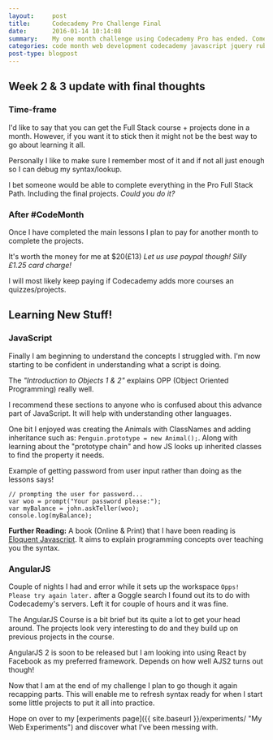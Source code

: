 ```yaml
---
layout:     post
title:      Codecademy Pro Challenge Final
date:       2016-01-14 10:14:08
summary:    My one month challenge using Codecademy Pro has ended. Come read my final thoughts and what I think about Pro features.
categories: code month web development codecademy javascript jquery ruby
post-type: blogpost
---
```


## Week 2 & 3 update with final thoughts

### Time-frame
I'd like to say that you can get the Full Stack course + projects done in a month. However, if you want it to stick then it might not be the best way to go about learning it all.

Personally I like to make sure I remember most of it and if not all just enough so I can debug my syntax/lookup.

I bet someone would be able to complete everything in the Pro Full Stack Path. Including the final projects. *Could you do it?*

### After #CodeMonth
Once I have completed the main lessons I plan to pay for another month to complete the projects.

It's worth the money for me at $20(£13)
*Let us use paypal though! Silly £1.25 card charge!*

I will most likely keep paying if Codecademy adds more courses an quizzes/projects.

## Learning New Stuff!

### JavaScript
Finally I am beginning to understand the concepts I struggled with. I'm now starting to be confident in understanding what a script is doing.

The *"Introduction to Objects 1 & 2"* explains OPP (Object Oriented Programming) really well.

I recommend these sections to anyone who is confused about this advance part of JavaScript. It will help with understanding other languages.

One bit I enjoyed was creating the Animals with ClassNames and adding inheritance such as:
`Penguin.prototype = new Animal();`. Along with learning about the "prototype chain" and how JS looks up inherited classes to find the property it needs.

Example of getting password from user input rather than doing as the lessons says!

	// prompting the user for password...
	var woo = prompt("Your password please:");
	var myBalance = john.askTeller(woo);
	console.log(myBalance);

**Further Reading:**
A book (Online & Print) that I have been reading is [Eloquent Javascript](http://eloquentjavascript.net/ "Eloquent Javascript"). It aims to explain  programming concepts over teaching you the syntax.

### AngularJS
Couple of nights I had and error while it sets up the workspace `Opps! Please try again later.` after a Goggle search I found out its to do with Codecademy's servers. Left it for couple of hours and it was fine.

The AngularJS Course is a bit brief but its quite a lot to get your head around. The projects look very interesting to do and they build up on previous projects in the course.

AngularJS 2 is soon to be released but I am looking into using React by Facebook as my preferred framework. Depends on how well AJS2 turns out though!

Now that I am at the end of my challenge I plan to go though it again recapping parts. This will enable me to refresh syntax ready for when I start some little projects to put it all into practice.

Hope on over to my [experiments page]({{ site.baseurl }}/experiments/ "My Web Experiments") and discover what I've been messing with.
